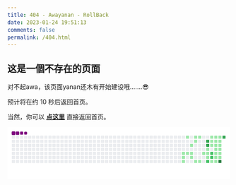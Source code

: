 ```yaml
---
title: 404 - Awayanan - RollBack
date: 2023-01-24 19:51:13
comments: false
permalink: /404.html
---
```


<!-- markdownlint-disable MD039 MD033 -->

## 这是一個不存在的页面

对不起awa，该页面yanan还木有开始建设哦.......😎

预计将在约 <span id="timeout">10</span> 秒后返回首页。

当然，你可以 **[点这里](https://www.awayanan.wang/)** 直接返回首页。

![](https://github.com/liu-cui/liu-cui/blob/main/assets/github-contribution-grid-snake.gif)

<script>
let countTime = 10;

function count() {

  document.getElementById('timeout').textContent = countTime;
  countTime -= 1;
  if(countTime === 0){
    location.href = 'https://www.awayanan.wang/';
  }
  setTimeout(() => {
    count();
  }, 1000);
}

count();
</script>

